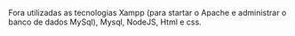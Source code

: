 Fora utilizadas as tecnologias Xampp (para startar o Apache e administrar o banco de dados MySql), Mysql, NodeJS, Html e css.



